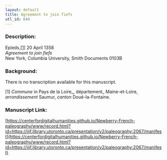 ```yaml
---
layout: default
title: Agreement to join fiefs
utl_id: 644
---
```


### Description:

Epieds,<a id="_ftnref1">[[1]](#_ftn1)</a> 20 April 1358<br>
_Agreement to join fiefs_<br>
New York, Columbia University, Smith Documents 0103B

### Background:

There is no transcription available for this manuscript.

<a id="_ftn1">[1]</a> _Commune_ in Pays de la Loire_, département_ Maine-et-Loire, _arrondissement_ Saumur, _canton_ Doué-la-Fontaine. 

### Manuscript Link:

[https://centerfordigitalhumanities.github.io/Newberry-French-paleography/www/record.html?id=https://iiif.library.utoronto.ca/presentation/v2/paleography:2067/manifest](https://centerfordigitalhumanities.github.io/Newberry-French-paleography/www/record.html?id=https://iiif.library.utoronto.ca/presentation/v2/paleography:2067/manifest)
